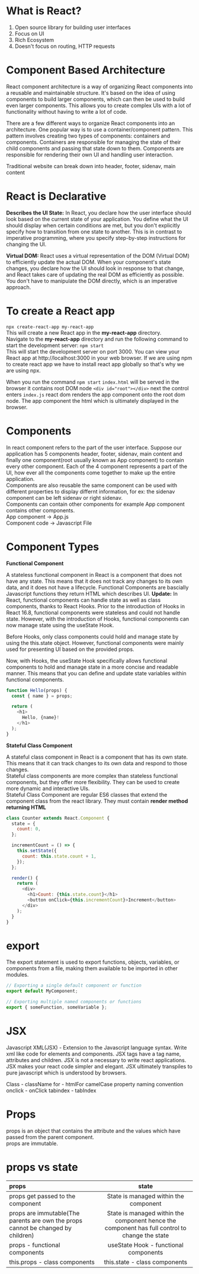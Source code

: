 # What is React?
1. Open source library for building user interfaces
2. Focus on UI
3. Rich Ecosystem
4. Doesn't focus on routing, HTTP requests

# Component Based Architecture
React component architecture is a way of organizing React components into a reusable and maintainable structure. It's based on the idea of using components to build larger components, which can then be used to build even larger components. This allows you to create complex UIs with a lot of functionality without having to write a lot of code.

There are a few different ways to organize React components into an architecture. One popular way is to use a container/component pattern. This pattern involves creating two types of components: containers and components. Containers are responsible for managing the state of their child components and passing that state down to them. Components are responsible for rendering their own UI and handling user interaction.

Traditional website can break down into header, footer, sidenav, main content

# React is Declarative
**Describes the UI State:** In React, you declare how the user interface should look based on the current state of your application. You define what the UI should display when certain conditions are met, but you don't explicitly specify how to transition from one state to another. This is in contrast to imperative programming, where you specify step-by-step instructions for changing the UI.

**Virtual DOM:** React uses a virtual representation of the DOM (Virtual DOM) to efficiently update the actual DOM. When your component's state changes, you declare how the UI should look in response to that change, and React takes care of updating the real DOM as efficiently as possible. You don't have to manipulate the DOM directly, which is an imperative approach.

# To create a React app
`npx create-react-app my-react-app`  
This will create a new React app in the **my-react-app** directory.  
Navigate to the **my-react-app** directory and run the following command to start the development server:
`npm start`  
This will start the development server on port 3000. You can view your React app at http://localhost:3000 in your web browser.  If we are using npm to create react app we have to install react app globally so that's why we are using npx.

When you run the command `npm start` `index.html` will be served in the browser it contains root DOM node `<div id="root"></div>` next the control enters `index.js` react dom renders the app component onto the root dom node. The app component the html which is ultimately displayed in the browser.

# Components
In react component refers to the part of the user interface. Suppose our application has 5 components header, footer, sidenav, main content and finally one component(root usually known as App component) to contain every other component. Each of the 4 component represents a part of the UI, how ever all the components come together to make up the entire application.  
Components are also reusable the same component can be used with different properties to display differnt information, for ex: the sidenav component can be left sidenav or right sidenav.  
Components can contain other components for example App component contains other components.  
App component -> App.js  
Component code -> Javascript File

# Component Types

**Functional Component** 

A stateless functional component in React is a component that does not have any state. This means that it does not track any changes to its own data, and it does not have a lifecycle. Functional Components are bascially Javascript functions they return HTML which describes UI.
**Update:**
In React, functional components can handle state as well as class components, thanks to React Hooks. Prior to the introduction of Hooks in React 16.8, functional components were stateless and could not handle state. However, with the introduction of Hooks, functional components can now manage state using the useState Hook.

Before Hooks, only class components could hold and manage state by using the this.state object. However, functional components were mainly used for presenting UI based on the provided props.

Now, with Hooks, the useState Hook specifically allows functional components to hold and manage state in a more concise and readable manner. This means that you can define and update state variables within functional components. 
```javascript
function Hello(props) {
  const { name } = props;

  return (
    <h1>
      Hello, {name}!
    </h1>
  );
}
```

**Stateful Class Component**

A stateful class component in React is a component that has its own state. This means that it can track changes to its own data and respond to those changes.  
Stateful class components are more complex than stateless functional components, but they offer more flexibility. They can be used to create more dynamic and interactive UIs.  
Stateful Class Component are regular ES6 classes that extend the component class from the react library. They must contain **render method returning HTML**
```javascript
class Counter extends React.Component {
  state = {
    count: 0,
  };

  incrementCount = () => {
    this.setState({
      count: this.state.count + 1,
    });
  };

  render() {
    return (
      <div>
        <h1>Count: {this.state.count}</h1>
        <button onClick={this.incrementCount}>Increment</button>
      </div>
    );
  }
}
```

# export

The export statement is used to export functions, objects, variables, or components from a file, making them available to be imported in other modules.
```javascript
// Exporting a single default component or function
export default MyComponent;

// Exporting multiple named components or functions
export { someFunction, someVariable };
```

# JSX

Javascript XML(JSX) - Extension to the Javascript language syntax.
Write xml like code for elements and components.
JSX tags have a tag name, attributes and children.
JSX is not a necessary to write react applications.
JSX makes your react code simpler and elegant.
JSX ultimately transpiles to pure javascript which is understood by browsers.

Class - className
for - htmlFor
camelCase property naming convention
onclick - onClick
tabindex - tabIndex

# Props

props is an object that contains the attribute and the values which have passed from the parent component.  
props are immutable.  

# props vs state

| props| state |
|:------------ |:--------------:| 
| props get passed to the component | State is managed within the component | 
| props are immutable(The parents are own the props cannot be changed by children)  | State is managed within the component hence the component has full control to change the state | 
| props - functional components | useState Hook - functional components | 
| this.props - class components | this.state - class components | 








